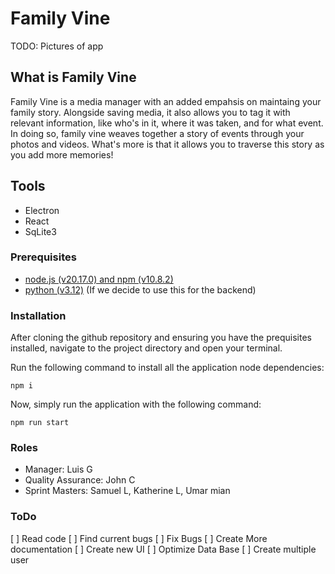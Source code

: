 # Family Vine

TODO: Pictures of app

## What is Family Vine

Family Vine is a media manager with an added empahsis on maintaing your family story. Alongside saving media, it also allows you to tag it with relevant information, like who's in it, where it was taken, and for what event. In doing so, family vine weaves together a story of events through your photos and videos. What's more is that it allows you to traverse this story as you add more memories!

## Tools

* Electron 
* React 
* SqLite3 

### Prerequisites

* [node.js (v20.17.0) and npm (v10.8.2)](https://docs.npmjs.com/downloading-and-installing-node-js-and-npm)
* [python (v3.12)](https://www.python.org/downloads/) (If we decide to use this for the backend)

### Installation

After cloning the github repository and ensuring you have the prequisites installed, navigate to the project directory and open your terminal.

Run the following command to install all the application node dependencies:
```{bash}
npm i
```

Now, simply run the application with the following command:
```{bash}
npm run start
```

### Roles

* Manager: Luis G
* Quality Assurance: John C
* Sprint Masters: Samuel L, Katherine L, Umar mian

### ToDo


[ ] Read code
[ ] Find current bugs
[ ] Fix Bugs
[ ] Create More documentation
[ ] Create new UI
[ ] Optimize Data Base
[ ] Create multiple user 
